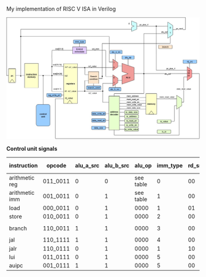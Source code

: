 My implementation of RISC V ISA in Verilog


<p align="center">
  <img src="https://github.com/paulhamsh/RISC-V-Verilog/blob/main/RISC-V.jpg" width="800">
</p>

**Control unit signals**  

| instruction    | opcode   | alu_a_src | alu_b_src | alu_op    | imm_type | rd_src | reg_write_en | data_read_en | data_write_en | data_size | branch cond |
|----------------|----------|-----------|-----------|-----------|----------|--------|--------------|--------------|---------------|-----------|-------------|
| arithmetic reg | 011_0011 | 0         | 0         | see table | 0        | 00     | 1            | 0            | 0             | 000       | 010         |
| arithmetic imm | 001_0011 | 0         | 1         | see table | 1        | 00     | 1            | 0            | 0             | 000       | 010         |
| load           | 000_0011 | 0         | 1         | 0000      | 1        | 01     | 1            | 1            | 0             | see table | 010         |
| store          | 010_0011 | 0         | 1         | 0000      | 2        | 00     | 0            | 0            | 1             | see table | 010         |
| branch         | 110_0011 | 1         | 1         | 0000      | 3        | 00     | 0            | 0            | 0             | 000       | see table   |
| jal            | 110_1111 | 1         | 1         | 0000      | 4        | 00     | 0            | 0            | 0             | 000       | 011         |
| jalr           | 110_0111 | 0         | 1         | 0000      | 1        | 10     | 1            | 0            | 0             | 000       | 011         |
| lui            | 011_0111 | 0         | 1         | 0000      | 5        | 00     | 1            | 0            | 0             | 000       | 010         |
| auipc          | 001_0111 | 1         | 1         | 0000      | 5        | 00     | 1            | 0            | 0             | 000       | 010         |



